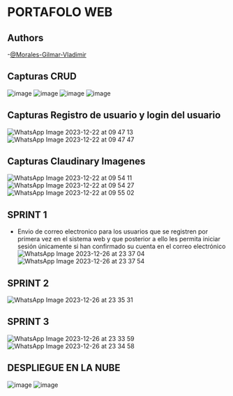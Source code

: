 # PORTAFOLO WEB 

## Authors

-[@Morales-Gilmar-Vladimir](https://github.com/Morales-Gilmar-Vladimir)


## Capturas CRUD
![image](https://github.com/Morales-Gilmar-Vladimir/Project1/assets/117743690/a735df0e-e4d2-4d93-934a-1f6152ea5bec)
![image](https://github.com/Morales-Gilmar-Vladimir/Project1/assets/117743690/84a8bb8e-38fc-48eb-b832-22ec2ec55dfe)
![image](https://github.com/Morales-Gilmar-Vladimir/Project1/assets/117743690/bbe402d7-0d39-40a0-a67e-c65dd0c0ee22)
![image](https://github.com/Morales-Gilmar-Vladimir/Project1/assets/117743690/c02c772b-3022-4f30-8bfa-96c20984036b)

## Capturas Registro de usuario y login del usuario
![WhatsApp Image 2023-12-22 at 09 47 13](https://github.com/Morales-Gilmar-Vladimir/Project1/assets/117743690/ca738912-171f-4d13-90e9-34dd727da9c7)
![WhatsApp Image 2023-12-22 at 09 47 47](https://github.com/Morales-Gilmar-Vladimir/Project1/assets/117743690/cc44ba81-b44f-439f-8b7a-3ee1b056c879)

## Capturas Claudinary Imagenes
![WhatsApp Image 2023-12-22 at 09 54 11](https://github.com/Morales-Gilmar-Vladimir/Project1/assets/117743690/ece94aed-1ebb-4e81-a53e-98c052fda00f)
![WhatsApp Image 2023-12-22 at 09 54 27](https://github.com/Morales-Gilmar-Vladimir/Project1/assets/117743690/04742f64-41dd-49e3-9e91-f3fd5f12f6b5)
![WhatsApp Image 2023-12-22 at 09 55 02](https://github.com/Morales-Gilmar-Vladimir/Project1/assets/117743690/2e9581be-26a0-4e0b-8fd5-fb879beb6dc0)

## SPRINT 1
- Envio de correo electronico para los usuarios que se registren por primera vez en el sistema web y que posterior a ello les
  permita iniciar sesión únicamente si han confirmado su cuenta
en el correo electrónico
![WhatsApp Image 2023-12-26 at 23 37 04](https://github.com/Morales-Gilmar-Vladimir/Project1/assets/117743690/ebacc538-e8d0-4d65-8977-d6552d877209)
![WhatsApp Image 2023-12-26 at 23 37 54](https://github.com/Morales-Gilmar-Vladimir/Project1/assets/117743690/84256369-919f-4bed-b58e-65b7e9102cbc)

## SPRINT 2
![WhatsApp Image 2023-12-26 at 23 35 31](https://github.com/Morales-Gilmar-Vladimir/Project1/assets/117743690/5458b645-1028-4b25-923e-67951976c8bd)

## SPRINT 3
![WhatsApp Image 2023-12-26 at 23 33 59](https://github.com/Morales-Gilmar-Vladimir/Project1/assets/117743690/2e18d425-e777-48a3-8198-a30aa799c115)
![WhatsApp Image 2023-12-26 at 23 34 58](https://github.com/Morales-Gilmar-Vladimir/Project1/assets/117743690/1d63c466-6faa-47a0-9638-c8b185fc2fa4)

## DESPLIEGUE EN LA NUBE
![image](https://github.com/Morales-Gilmar-Vladimir/Project1/assets/117743690/dea71a66-91d6-429f-9493-5d356a95bf10)
![image](https://github.com/Morales-Gilmar-Vladimir/Project1/assets/117743690/4be4345d-401d-4032-b25f-8aa2e54bfb1d)


